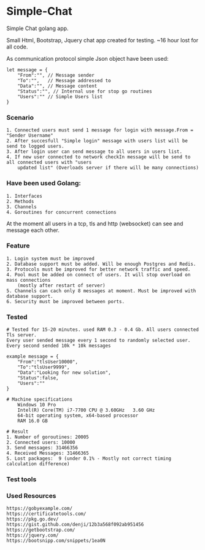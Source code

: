 # Simple-Chat

Simple Chat golang app.

Small Html, Bootstrap, Jquery chat app created for testing. ~16 hour lost for all code.



As communication protocol simple Json object have been used: 

    let message = {
        "From":"", // Message sender
        "To":"",   // Message addressed to 
        "Data":"", // Message content
        "Status":"", // Internal use for stop go routines
        "Users":"" // Simple Users list
    }

### Scenario
    1. Connected users must send 1 message for login with message.From = "Sender Username"
    2. After succesfull "Simple login" message with users list will be send to logged users.
    3. After login user can send message to all users in users list.
    4. If new user connected to network checkIn message will be send to all connected users with "users
        updated list" (Overloads server if there will be many connections)
    
### Have been used Golang:
    1. Interfaces
    2. Methods
    3. Channels
    4. Goroutines for concurrent connections

At the moment all users in a tcp, tls and http (websocket) can see and message each other.

### Feature
    1. Login system must be improved
    2. Database support must be added. Will be enough Postgres and Redis.
    3. Protocols must be improved for better network traffic and speed.
    4. Pool must be added on connect of users. It will stop overload on mass connections
        (mostly after restart of server)
    5. Channels can cach only 8 messages at moment. Must be improved with database support.
    6. Security must be improved between ports.

### Tested
    # Tested for 15-20 minutes. used RAM 0.3 - 0.4 Gb. All users connected Tls server. 
    Every user sended message every 1 second to randomly selected user. 
    Every second sended 10k * 10k messages

    example message = {
        "From":"tlsUser10000",  
        "To":"tlsUser9999", 
        "Data":"Looking for new solution",
        "Status":false,
        "Users":""
    }
    
    # Machine specifications
        Windows 10 Pro
        Intel(R) Core(TM) i7-7700 CPU @ 3.60GHz   3.60 GHz
        64-bit operating system, x64-based processor
        RAM 16.0 GB

    # Result 
    1. Number of goroutines: 20005
    2. Connected users: 10000
    3. Send messages: 31466356
    4. Received Messages: 31466365
    5. Lost packages:  9 (under 0.1% - Mostly not correct timing calculation difference)
### Test tools
### Used Resources
    https://gobyexample.com/
    https://certificatetools.com/
    https://pkg.go.dev/
    https://gist.github.com/denji/12b3a568f092ab951456
    https://getbootstrap.com/
    https://jquery.com/
    https://bootsnipp.com/snippets/1ea0N 